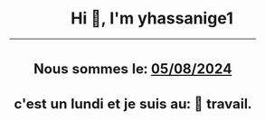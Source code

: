 <h1 align='center'>Hi 👋, I'm yhassanige1</h1>
<div align='center'>

|<h2 align='center'>Nous sommes le: <u>05/08/2024</u></h2><h2 align='center'>c'est un lundi et je suis au: 🏢 travail.</h2>|
|---
</div>